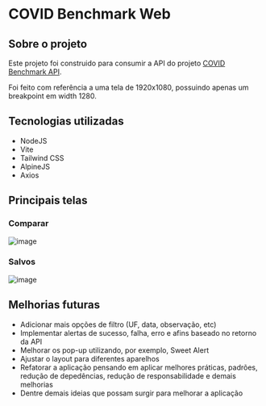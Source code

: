 # COVID Benchmark Web

## Sobre o projeto
Este projeto foi construido para consumir a API do projeto [COVID Benchmark API](https://github.com/G-ssilva/covid-benchmark-api).

Foi feito com referência a uma tela de 1920x1080, possuindo apenas um breakpoint em width 1280.

## Tecnologias utilizadas
- NodeJS
- Vite
- Tailwind CSS
- AlpineJS
- Axios

## Principais telas
### Comparar
![image](https://github.com/G-ssilva/covid-benchmark-web/assets/85591831/1c8f3cf8-9019-48ac-8c9d-cf51b6ab1cbf)
### Salvos
![image](https://github.com/G-ssilva/covid-benchmark-web/assets/85591831/e5b6b9fa-1369-4e30-aad6-764511afc997)

## Melhorias futuras
- Adicionar mais opções de filtro (UF, data, observação, etc)
- Implementar alertas de sucesso, falha, erro e afins baseado no retorno da API
- Melhorar os pop-up utilizando, por exemplo, Sweet Alert
- Ajustar o layout para diferentes aparelhos
- Refatorar a aplicação pensando em aplicar melhores práticas, padrões, redução de depedências, redução de responsabilidade e demais melhorias
- Dentre demais ideias que possam surgir para melhorar a aplicação
